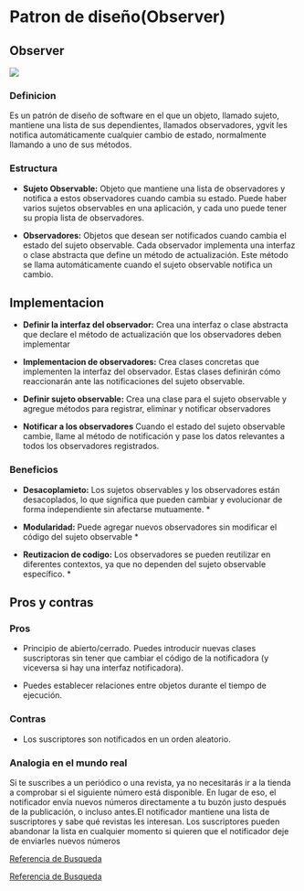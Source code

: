 # Patron de diseño(Observer)

## Observer

![](/img/observer.png)
### Definicion

Es un patrón de diseño de software en el que un objeto, llamado sujeto, mantiene una lista de sus dependientes, llamados observadores, ygvit les notifica automáticamente cualquier cambio de estado, normalmente llamando a uno de sus métodos.

### Estructura

- **Sujeto Observable:** Objeto que mantiene una lista de observadores y notifica a estos observadores cuando cambia su estado. Puede haber varios sujetos observables en una aplicación, y cada uno puede tener su propia lista de observadores. 

- **Observadores:** Objetos que desean ser notificados cuando cambia el estado del sujeto observable. Cada observador implementa una interfaz o clase abstracta que define un método de actualización. Este método se llama automáticamente cuando el sujeto observable notifica un cambio. 


## Implementacion 

- **Definir la interfaz del observador:** Crea una interfaz o clase abstracta que declare el método de actualización que los observadores deben implementar 

- **Implementacion de observadores:** Crea clases concretas que implementen la interfaz del observador. Estas clases definirán cómo reaccionarán ante las notificaciones del sujeto observable. 

- **Definir sujeto observable:** Crea una clase para el sujeto observable y agregue métodos para registrar, eliminar y notificar observadores 

- **Notificar a los observadores** Cuando el estado del sujeto observable cambie, llame al método de notificación y pase los datos relevantes a todos los observadores registrados. 


### Beneficios 

- **Desacoplamieto:** Los sujetos observables y los observadores están desacoplados, lo que significa que pueden cambiar y evolucionar de forma independiente sin afectarse mutuamente. *

- **Modularidad:** Puede agregar nuevos observadores sin modificar el código del sujeto observable *

- **Reutizacion de codigo:**  Los observadores se pueden reutilizar en diferentes contextos, ya que no dependen del sujeto observable específico. *

## Pros y contras 

### Pros

- Principio de abierto/cerrado. Puedes introducir nuevas clases suscriptoras sin tener que cambiar el código de la notificadora (y viceversa si hay una interfaz notificadora).

- Puedes establecer relaciones entre objetos durante el tiempo de ejecución.

### Contras 

-  Los suscriptores son notificados en un orden aleatorio.

### Analogia en el mundo real 

Si te suscribes a un periódico o una revista, ya no necesitarás ir a la tienda a comprobar si el siguiente número está disponible. En lugar de eso, el notificador envía nuevos números directamente a tu buzón justo después de la publicación, o incluso antes.El notificador mantiene una lista de suscriptores y sabe qué revistas les interesan. Los suscriptores pueden abandonar la lista en cualquier momento si quieren que el notificador deje de enviarles nuevos números


[Referencia de Busqueda](https://refactoring.guru/es/design-patterns/observer)

[Referencia de Busqueda](https://keepcoding.io/blog/patron-observer-y-como-se-usa/)


<!-- ---
sidebar_position: 6
---

# Congratulations!

You have just learned the **basics of Docusaurus** and made some changes to the **initial template**.

Docusaurus has **much more to offer**!

Have **5 more minutes**? Take a look at **[versioning](../tutorial-extras/manage-docs-versions.md)** and **[i18n](../tutorial-extras/translate-your-site.md)**.

Anything **unclear** or **buggy** in this tutorial? [Please report it!](https://github.com/facebook/docusaurus/discussions/4610)

## What's next?


- Read the [official documentation](https://docusaurus.io/)
- Modify your site configuration with [`docusaurus.config.js`](https://docusaurus.io/docs/api/docusaurus-config)
- Add navbar and footer items with [`themeConfig`](https://docusaurus.io/docs/api/themes/configuration)
- Add a custom [Design and Layout](https://docusaurus.io/docs/styling-layout)
- Add a [search bar](https://docusaurus.io/docs/search)
- Find inspirations in the [Docusaurus showcase](https://docusaurus.io/showcase)
- Get involved in the [Docusaurus Community](https://docusaurus.io/community/support) -->
